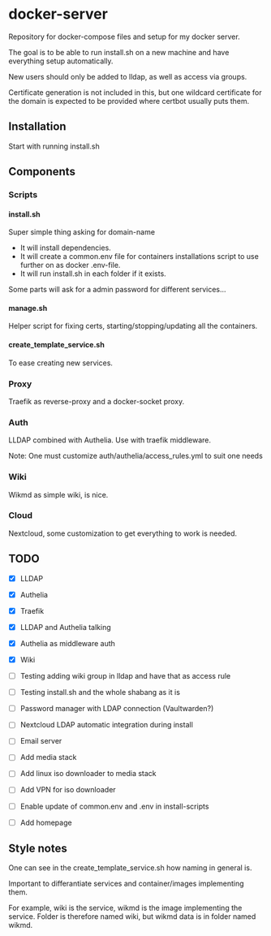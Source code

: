 # docker-server
Repository for docker-compose files and setup for my docker server.

The goal is to be able to run install.sh on a new machine and have everything setup automatically.

New users should only be added to lldap, as well as access via groups.

Certificate generation is not included in this, but one wildcard certificate for the domain 
is expected to be provided where certbot usually puts them.

## Installation
Start with running install.sh


## Components

### Scripts

#### install.sh
Super simple thing asking for domain-name
- It will install dependencies.
- It will create a common.env file for containers installations script to use further on as docker .env-file.
- It will run install.sh in each folder if it exists.

Some parts will ask for a admin password for different services...

#### manage.sh
Helper script for fixing certs, starting/stopping/updating all the containers.

#### create_template_service.sh
To ease creating new services.

### Proxy
Traefik as reverse-proxy and a docker-socket proxy.

### Auth
LLDAP combined with Authelia. Use with traefik middleware.

Note: One must customize auth/authelia/access_rules.yml to suit one needs

### Wiki
Wikmd as simple wiki, is nice.

### Cloud
Nextcloud, some customization to get everything to work is needed.


## TODO
- [x] LLDAP
- [x] Authelia
- [x] Traefik
- [x] LLDAP and Authelia talking
- [x] Authelia as middleware auth
- [x] Wiki
- [ ] Testing adding wiki group in lldap and have that as access rule
- [ ] Testing install.sh and the whole shabang as it is
- [ ] Password manager with LDAP connection (Vaultwarden?)
- [ ] Nextcloud LDAP automatic integration during install
- [ ] Email server
- [ ] Add media stack
- [ ] Add linux iso downloader to media stack
- [ ] Add VPN for iso downloader
- [ ] Enable update of common.env and .env in install-scripts
- [ ] Add homepage


## Style notes
One can see in the create_template_service.sh how naming in general is.

Important to differantiate services and container/images implementing them.

For example, wiki is the service, wikmd is the image implementing the service.
Folder is therefore named wiki, but wikmd data is in folder named wikmd.